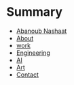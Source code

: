 # Summary

- [Abanoub Nashaat](./index.md)
- [About]()
- [work]()
- [Engineering]()
- [AI]()
- [Art]()
- [Contact]()